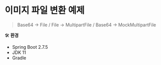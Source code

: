 # 이미지 파일 변환 예제
> Base64 -> File / File -> MultipartFile / Base64 -> MockMultipartFile

🛠️️ **환경**

* Spring Boot 2.7.5 
* JDK 11 
* Gradle
